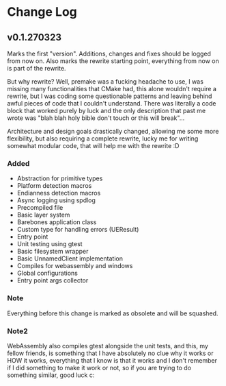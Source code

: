 # Change Log

## v0.1.270323

Marks the first "version". Additions, changes and fixes should be logged from now on. Also marks the rewrite starting point, everything from now on is part of the rewrite.

But why rewrite? Well, premake was a fucking headache to use, I was missing many functionalities that CMake had, this alone wouldn't require a rewrite, but I was coding some questionable patterns and leaving behind awful pieces of code that I couldn't understand. There was literally a code block that worked purely by luck and the only description that past me wrote was "blah blah holy bible don't touch or this will break"...

Architecture and design goals drastically changed, allowing me some more flexibility, but also requiring a complete rewrite, lucky me for writing somewhat modular code, that will help me with the rewrite :D

### Added
- Abstraction for primitive types
- Platform detection macros
- Endianness detection macros
- Async logging using spdlog
- Precompiled file
- Basic layer system
- Barebones application class
- Custom type for handling errors (UEResult)
- Entry point
- Unit testing using gtest
- Basic filesystem wrapper
- Basic UnnamedClient implementation
- Compiles for webassembly and windows
- Global configurations
- Entry point args collector

### Note
Everything before this change is marked as obsolete and will be squashed.

### Note2
WebAssembly also compiles gtest alongside the unit tests, and this, my fellow friends, is something that I have absolutely no clue why it works or HOW it works, everything that I know is that it works and I don't remember if I did something to make it work or not, so if you are trying to do something similar, good luck c:
